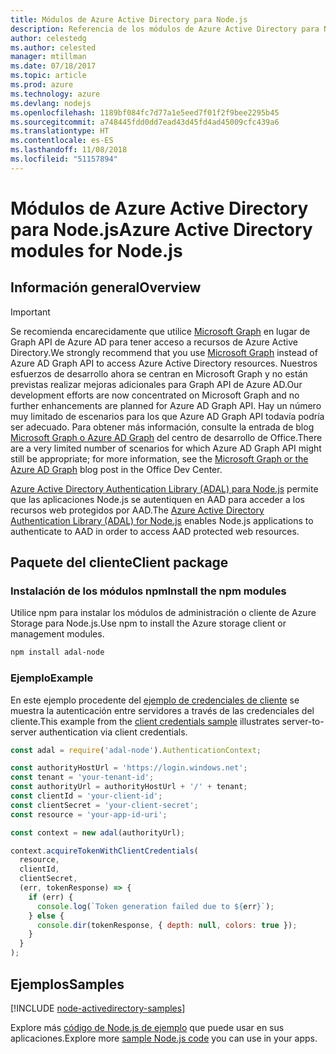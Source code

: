 ```yaml
---
title: Módulos de Azure Active Directory para Node.js
description: Referencia de los módulos de Azure Active Directory para Node.js
author: celestedg
ms.author: celested
manager: mtillman
ms.date: 07/18/2017
ms.topic: article
ms.prod: azure
ms.technology: azure
ms.devlang: nodejs
ms.openlocfilehash: 1189bf084fc7d77a1e5eed7f01f2f9bee2295b45
ms.sourcegitcommit: a748445fdd0dd7ead43d45fd4ad45009cfc439a6
ms.translationtype: HT
ms.contentlocale: es-ES
ms.lasthandoff: 11/08/2018
ms.locfileid: "51157894"
---
```

# <a name="azure-active-directory-modules-for-nodejs"></a><span data-ttu-id="81730-103">Módulos de Azure Active Directory para Node.js</span><span class="sxs-lookup"><span data-stu-id="81730-103">Azure Active Directory modules for Node.js</span></span>

## <a name="overview"></a><span data-ttu-id="81730-104">Información general</span><span class="sxs-lookup"><span data-stu-id="81730-104">Overview</span></span>

> [!IMPORTANT]
> <span data-ttu-id="81730-105">Se recomienda encarecidamente que utilice [Microsoft Graph](https://graph.microsoft.io/) en lugar de Graph API de Azure AD para tener acceso a recursos de Azure Active Directory.</span><span class="sxs-lookup"><span data-stu-id="81730-105">We strongly recommend that you use [Microsoft Graph](https://graph.microsoft.io/) instead of Azure AD Graph API to access Azure Active Directory resources.</span></span> <span data-ttu-id="81730-106">Nuestros esfuerzos de desarrollo ahora se centran en Microsoft Graph y no están previstas realizar mejoras adicionales para Graph API de Azure AD.</span><span class="sxs-lookup"><span data-stu-id="81730-106">Our development efforts are now concentrated on Microsoft Graph and no further enhancements are planned for Azure AD Graph API.</span></span> <span data-ttu-id="81730-107">Hay un número muy limitado de escenarios para los que Azure AD Graph API todavía podría ser adecuado. Para obtener más información, consulte la entrada de blog [Microsoft Graph o Azure AD Graph](https://dev.office.com/blogs/microsoft-graph-or-azure-ad-graph) del centro de desarrollo de Office.</span><span class="sxs-lookup"><span data-stu-id="81730-107">There are a very limited number of scenarios for which Azure AD Graph API might still be appropriate; for more information, see the [Microsoft Graph or the Azure AD Graph](https://dev.office.com/blogs/microsoft-graph-or-azure-ad-graph) blog post in the Office Dev Center.</span></span>

<span data-ttu-id="81730-108">[Azure Active Directory Authentication Library (ADAL) para Node.js](https://www.npmjs.com/package/adal-node) permite que las aplicaciones Node.js se autentiquen en AAD para acceder a los recursos web protegidos por AAD.</span><span class="sxs-lookup"><span data-stu-id="81730-108">The [Azure Active Directory Authentication Library (ADAL) for Node.js](https://www.npmjs.com/package/adal-node) enables Node.js applications to authenticate to AAD in order to access AAD protected web resources.</span></span>

## <a name="client-package"></a><span data-ttu-id="81730-109">Paquete del cliente</span><span class="sxs-lookup"><span data-stu-id="81730-109">Client package</span></span>

### <a name="install-the-npm-modules"></a><span data-ttu-id="81730-110">Instalación de los módulos npm</span><span class="sxs-lookup"><span data-stu-id="81730-110">Install the npm modules</span></span>

<span data-ttu-id="81730-111">Utilice npm para instalar los módulos de administración o cliente de Azure Storage para Node.js.</span><span class="sxs-lookup"><span data-stu-id="81730-111">Use npm to install the Azure storage client or management modules.</span></span>

```bash
npm install adal-node
```   

### <a name="example"></a><span data-ttu-id="81730-112">Ejemplo</span><span class="sxs-lookup"><span data-stu-id="81730-112">Example</span></span>

<span data-ttu-id="81730-113">En este ejemplo procedente del [ejemplo de credenciales de cliente](https://github.com/MSOpenTech/azure-activedirectory-library-for-nodejs/blob/master/sample/client-credentials-sample.js) se muestra la autenticación entre servidores a través de las credenciales del cliente.</span><span class="sxs-lookup"><span data-stu-id="81730-113">This example from the [client credentials sample](https://github.com/MSOpenTech/azure-activedirectory-library-for-nodejs/blob/master/sample/client-credentials-sample.js) illustrates server-to-server authentication via client credentials.</span></span>

```javascript
const adal = require('adal-node').AuthenticationContext;

const authorityHostUrl = 'https://login.windows.net';
const tenant = 'your-tenant-id';
const authorityUrl = authorityHostUrl + '/' + tenant;
const clientId = 'your-client-id';
const clientSecret = 'your-client-secret';
const resource = 'your-app-id-uri';

const context = new adal(authorityUrl);

context.acquireTokenWithClientCredentials(
  resource,
  clientId,
  clientSecret,
  (err, tokenResponse) => {
    if (err) {
      console.log(`Token generation failed due to ${err}`);
    } else {
      console.dir(tokenResponse, { depth: null, colors: true });
    }
  }
);
```

## <a name="samples"></a><span data-ttu-id="81730-114">Ejemplos</span><span class="sxs-lookup"><span data-stu-id="81730-114">Samples</span></span>

[!INCLUDE [node-activedirectory-samples](../docs-ref-conceptual/includes/activedirectory-samples.md)]

<span data-ttu-id="81730-115">Explore más [código de Node.js de ejemplo](https://azure.microsoft.com/resources/samples/?platform=nodejs) que puede usar en sus aplicaciones.</span><span class="sxs-lookup"><span data-stu-id="81730-115">Explore more [sample Node.js code](https://azure.microsoft.com/resources/samples/?platform=nodejs) you can use in your apps.</span></span>
